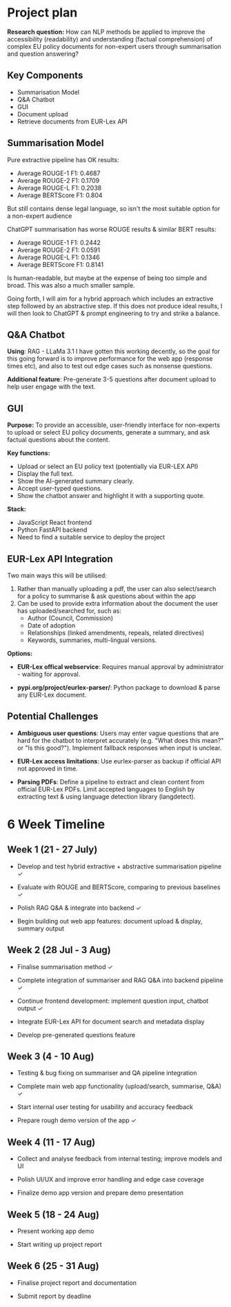 # Project plan
**Research question:** How can NLP methods be applied to improve the accessibility (readability) and understanding (factual comprehension) of complex EU policy documents for non-expert users through summarisation and question answering?

## Key Components
* Summarisation Model
* Q&A Chatbot
* GUI
* Document upload 
* Retrieve documents from EUR-Lex API

## Summarisation Model
Pure extractive pipeline has OK results:
* Average ROUGE-1 F1: 0.4687
* Average ROUGE-2 F1: 0.1709
* Average ROUGE-L F1: 0.2038
* Average BERTScore F1: 0.804

But still contains dense legal language, so isn't the most suitable option for a non-expert audience	

ChatGPT summarisation has worse ROUGE results & similar BERT results:
* Average ROUGE-1 F1: 0.2442 
* Average ROUGE-2 F1: 0.0591 
* Average ROUGE-L F1: 0.1346
* Average BERTScore F1: 0.8141

Is human-readable, but maybe at the expense of being too simple and broad. This was also a much smaller sample.

Going forth, I will aim for a hybrid approach which includes an extractive step followed by an abstractive step. If this does not produce ideal results, I will then look to ChatGPT & prompt engineering to try and strike a balance.

## Q&A Chatbot
**Using**: RAG - LLaMa 3.1
I have gotten this working decently, so the goal for this going forward is to improve performance for the web app (response times etc), and also to test out edge cases such as nonsense questions.

**Additional feature**: Pre-generate 3-5 questions after document upload to help user engage with the text.


## GUI

**Purpose:** To provide an accessible, user-friendly interface for non-experts to upload or select EU policy documents, generate a summary, and ask factual questions about the content.

**Key functions:**
* Upload or select an EU policy text (potentially via EUR-LEX API)
* Display the full text.
* Show the AI-generated summary clearly.
* Accept user-typed questions.
* Show the chatbot answer and highlight it with a supporting quote.

**Stack:**
* JavaScript React frontend
* Python FastAPI backend
* Need to find a suitable service to deploy the project


## EUR-Lex API Integration

Two main ways this will be utilised:
1. Rather than manually uploading a pdf, the user can also select/search for a policy to summarise & ask questions about within the app
2. Can be used to provide extra information about the document the user has uploaded/searched for, such as:
	* Author (Council, Commission)
	* Date of adoption
	* Relationships (linked amendments, repeals, related directives)
	* Keywords, summaries, multi-lingual versions.

**Options:**

- **EUR-Lex offical webservice**: Requires manual approval by administrator - waiting for approval.

- **pypi.org/project/eurlex-parser/**: Python package to download & parse any EUR-Lex document. 

## Potential Challenges

* **Ambiguous user questions**: Users may enter vague questions that are hard for the chatbot to interpret accurately (e.g. "What does this mean?" or "Is this good?"). Implement fallback responses when input is unclear.

* **EUR-Lex access limitations**: Use eurlex-parser as backup if official API not approved in time.

* **Parsing PDFs**: Define a pipeline to extract and clean content from official EUR-Lex PDFs. Limit accepted languages to English by extracting text & using language detection library (langdetect).


# 6 Week Timeline

## Week 1 (21 - 27 July)
* Develop and test hybrid extractive + abstractive summarisation pipeline ✓

* Evaluate with ROUGE and BERTScore, comparing to previous baselines ✓

* Polish RAG Q&A & integrate into backend ✓

* Begin building out web app features: document upload & display, summary output

## Week 2 (28 Jul - 3 Aug)
* Finalise summarisation method ✓

* Complete integration of summariser and RAG Q&A into backend pipeline ✓

* Continue frontend development: implement question input, chatbot output ✓

* Integrate EUR-Lex API for document search and metadata display

* Develop pre-generated questions feature

## Week 3 (4 - 10 Aug)
* Testing & bug fixing on summariser and QA pipeline integration

* Complete main web app functionality (upload/search, summarise, Q&A) ✓

* Start internal user testing for usability and accuracy feedback

* Prepare rough demo version of the app ✓

## Week 4 (11 - 17 Aug)
* Collect and analyse feedback from internal testing; improve models and UI

* Polish UI/UX and improve error handling and edge case coverage

* Finalize demo app version and prepare demo presentation

## Week 5 (18 - 24 Aug)
* Present working app demo

* Start writing up project report

## Week 6 (25 - 31 Aug)
* Finalise project report and documentation

* Submit report by deadline